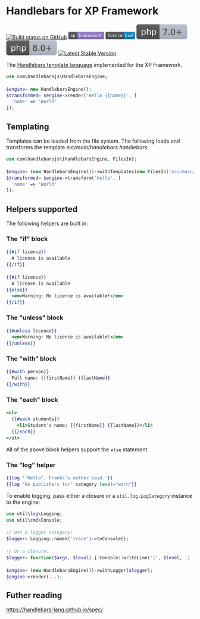 Handlebars for XP Framework
============================

[![Build status on GitHub](https://github.com/xp-forge/handlebars/workflows/Tests/badge.svg)](https://github.com/xp-forge/handlebars/actions)
[![XP Framework Module](https://raw.githubusercontent.com/xp-framework/web/master/static/xp-framework-badge.png)](https://github.com/xp-framework/core)
[![BSD Licence](https://raw.githubusercontent.com/xp-framework/web/master/static/licence-bsd.png)](https://github.com/xp-framework/core/blob/master/LICENCE.md)
[![Requires PHP 7.0+](https://raw.githubusercontent.com/xp-framework/web/master/static/php-7_0plus.svg)](http://php.net/)
[![Supports PHP 8.0+](https://raw.githubusercontent.com/xp-framework/web/master/static/php-8_0plus.svg)](http://php.net/)
[![Latest Stable Version](https://poser.pugx.org/xp-forge/handlebars/version.png)](https://packagist.org/packages/xp-forge/handlebars)

The [Handlebars template language](http://handlebarsjs.com/) implemented for the XP Framework.

```php
use com\handlebarsjs\HandlebarsEngine;

$engine= new HandlebarsEngine();
$transformed= $engine->render('Hello {{name}}', [
  'name' => 'World'
]);
```

Templating
----------
Templates can be loaded from the file system. The following loads and transforms the template *src/main/handlebars.handlebars*:

```php
use com\handlebarsjs\{HandlebarsEngine, FilesIn};

$engine= (new HandlebarsEngine())->withTemplates(new FilesIn('src/main/handlebars'));
$transformed= $engine->transform('hello', [
  'name' => 'World'
]);
```

Helpers supported
-----------------
The following helpers are built in:

### The "if" block
```handlebars
{{#if licence}}
  A licence is available
{{/if}}

{{#if licence}}
  A licence is available
{{else}}
  <em>Warning: No licence is available!</em>
{{/if}}
```

### The "unless" block
```handlebars
{{#unless licence}}
  <em>Warning: No licence is available!</em>
{{/unless}}
```

### The "with" block
```handlebars
{{#with person}}
  Full name: {{firstName}} {{lastName}}
{{/with}}
```

### The "each" block
```handlebars
<ul>
  {{#each students}}
    <li>Student's name: {{firstName}} {{lastName}}</li>
  {{/each}}
</ul>
```

All of the above block helpers support the `else` statement.

### The "log" helper
```handlebars
{{log '"Hello", Frank\'s mother said.'}}
{{log 'No publishers for' category level="warn"}}
```

To enable logging, pass either a closure or a `util.log.LogCategory` instance to the engine:

```php
use util\log\Logging;
use util\cmd\Console;

// Use a logger category:
$logger= Logging::named('trace')->toConsole();

// Or a closure:
$logger= function($args, $level) { Console::writeLine('[', $level, '] ', ...$args); };

$engine= (new HandlebarsEngine())->withLogger($logger);
$engine->render(...);
```

Futher reading
--------------
https://handlebars-lang.github.io/spec/